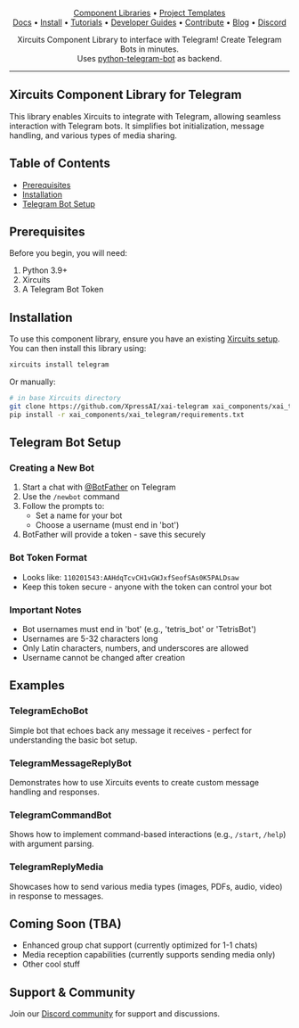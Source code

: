 <p align="center">
  <a href="https://github.com/XpressAI/xircuits/tree/master/xai_components#xircuits-component-library-list">Component Libraries</a> •
  <a href="https://github.com/XpressAI/xircuits/tree/master/project-templates#xircuits-project-templates-list">Project Templates</a>
  <br>
  <a href="https://xircuits.io/">Docs</a> •
  <a href="https://xircuits.io/docs/Installation">Install</a> •
  <a href="https://xircuits.io/docs/category/tutorials">Tutorials</a> •
  <a href="https://xircuits.io/docs/category/developer-guide">Developer Guides</a> •
  <a href="https://github.com/XpressAI/xircuits/blob/master/CONTRIBUTING.md">Contribute</a> •
  <a href="https://www.xpress.ai/blog/">Blog</a> •
  <a href="https://discord.com/invite/vgEg2ZtxCw">Discord</a>
</p>

<p align="center">Xircuits Component Library to interface with Telegram! Create Telegram Bots in minutes.</br>Uses <a href="https://github.com/python-telegram-bot/python-telegram-bot">python-telegram-bot</a> as backend.</p>

---
## Xircuits Component Library for Telegram

This library enables Xircuits to integrate with Telegram, allowing seamless interaction with Telegram bots. It simplifies bot initialization, message handling, and various types of media sharing.

## Table of Contents

- [Prerequisites](#prerequisites)
- [Installation](#installation)
- [Telegram Bot Setup](#telegram-bot-setup)

## Prerequisites

Before you begin, you will need:

1. Python 3.9+
2. Xircuits
3. A Telegram Bot Token

## Installation

To use this component library, ensure you have an existing [Xircuits setup](https://xircuits.io/docs/main/Installation). You can then install this library using:

```bash
xircuits install telegram
```

Or manually:

```bash
# in base Xircuits directory
git clone https://github.com/XpressAI/xai-telegram xai_components/xai_telegram
pip install -r xai_components/xai_telegram/requirements.txt
```

## Telegram Bot Setup

### Creating a New Bot

1. Start a chat with [@BotFather](https://t.me/botfather) on Telegram
2. Use the `/newbot` command
3. Follow the prompts to:
   - Set a name for your bot
   - Choose a username (must end in 'bot')
4. BotFather will provide a token - save this securely

### Bot Token Format
- Looks like: `110201543:AAHdqTcvCH1vGWJxfSeofSAs0K5PALDsaw`
- Keep this token secure - anyone with the token can control your bot

### Important Notes
- Bot usernames must end in 'bot' (e.g., 'tetris_bot' or 'TetrisBot')
- Usernames are 5-32 characters long
- Only Latin characters, numbers, and underscores are allowed
- Username cannot be changed after creation


## Examples

### TelegramEchoBot
Simple bot that echoes back any message it receives - perfect for understanding the basic bot setup.

### TelegramMessageReplyBot
Demonstrates how to use Xircuits events to create custom message handling and responses.

### TelegramCommandBot
Shows how to implement command-based interactions (e.g., `/start`, `/help`) with argument parsing.

### TelegramReplyMedia
Showcases how to send various media types (images, PDFs, audio, video) in response to messages.

## Coming Soon (TBA)

- Enhanced group chat support (currently optimized for 1-1 chats)
- Media reception capabilities (currently supports sending media only)
- Other cool stuff

## Support & Community
Join our [Discord community](https://discord.gg/vgEg2ZtxCw) for support and discussions.